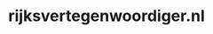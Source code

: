 ---
layout: post
title:  "rijksvertegenwoordiger.nl"
internal_url:  "/data/rijksvertegenwoordiger.nl.html"
categories: dutchgov
---